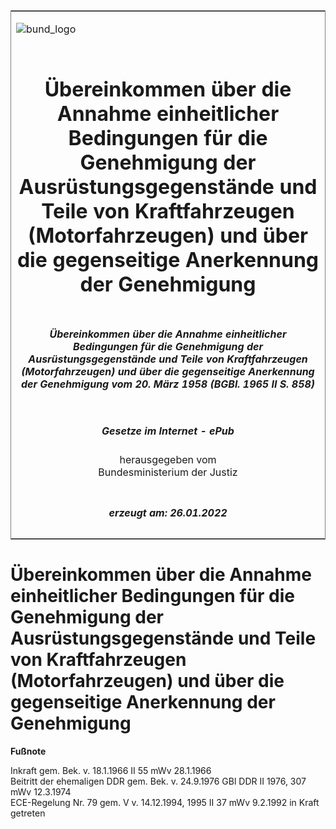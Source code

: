 <span id="DECKBLATT.html"></span>

<table border="0" frame="border" width="100%">

<tr valign="top">

<td align="left">

![bund\_logo](BfJ_2021_Web_de_de.gif)

</td>

<td align="right">

 

</td>

</tr>

<tr align="center" valign="middle">

<td colspan="2">

# Übereinkommen über die Annahme einheitlicher Bedingungen für die Genehmigung der Ausrüstungsgegenstände und Teile von Kraftfahrzeugen (Motorfahrzeugen) und über die gegenseitige Anerkennung der Genehmigung

</td>

</tr>

<tr align="center" valign="middle">

<td colspan="2">

##### Übereinkommen über die Annahme einheitlicher Bedingungen für die Genehmigung der Ausrüstungsgegenstände und Teile von Kraftfahrzeugen (Motorfahrzeugen) und über die gegenseitige Anerkennung der Genehmigung vom 20. März 1958 (BGBl. 1965 II S. 858)

</td>

</tr>

<tr align="center" valign="middle">

<td colspan="2">

  
  

##### Gesetze im Internet - ePub  
  
herausgegeben vom  
Bundesministerium der Justiz

</td>

</tr>

<tr align="center" valign="bottom">

<td colspan="2">

  
  

##### erzeugt am: 26.01.2022

</td>

</tr>

</table>

<span id="BJNR208580958.html"></span>

# Übereinkommen über die Annahme einheitlicher Bedingungen für die Genehmigung der Ausrüstungsgegenstände und Teile von Kraftfahrzeugen (Motorfahrzeugen) und über die gegenseitige Anerkennung der Genehmigung

<div>

  
**Fußnote**

<div class="jnhtml">

<div>

<div class="jurAbsatz">

Inkraft gem. Bek. v. 18.1.1966 II 55 mWv 28.1.1966  
Beitritt der ehemaligen DDR gem. Bek. v. 24.9.1976 GBl DDR II 1976, 307
mWv 12.3.1974  
ECE-Regelung Nr. 79 gem. V v. 14.12.1994, 1995 II 37 mWv 9.2.1992 in
Kraft getreten

</div>

</div>

</div>

</div>
